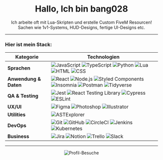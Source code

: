 <h1 align="center">Hallo, Ich bin bang028</h1>
<p align="center">Ich arbeite oft mit Lua-Skripten und erstelle Custom FiveM Resourcen! Sachen wie 1v1-Systems, HUD-Designs, fertige UI-Designs etc.</p>

---

### Hier ist mein Stack:

| **Kategorie**         | **Technologien**                                                                                                                                              |
|------------------------|---------------------------------------------------------------------------------------------------------------------------------------------------------------|
| **Sprachen**           | ![JavaScript](https://img.shields.io/badge/JavaScript-F7DF1E?logo=javascript&logoColor=black) ![TypeScript](https://img.shields.io/badge/TypeScript-3178C6?logo=typescript&logoColor=white) ![Python](https://img.shields.io/badge/Python-3776AB?logo=python&logoColor=white) ![Lua](https://img.shields.io/badge/Lua-000080?logo=lua&logoColor=white) ![HTML](https://img.shields.io/badge/HTML-E34F26?logo=html5&logoColor=white) ![CSS](https://img.shields.io/badge/CSS-1572B6?logo=css3&logoColor=white) |
| **Anwendung & Daten**  | ![React](https://img.shields.io/badge/React-61DAFB?logo=react&logoColor=black) ![Node.js](https://img.shields.io/badge/Node.js-339933?logo=node.js&logoColor=white) ![Styled Components](https://img.shields.io/badge/Styled--Components-DB7093?logo=styled-components&logoColor=white) ![Insomnia](https://img.shields.io/badge/Insomnia-4000BF?logo=insomnia&logoColor=white) ![Postman](https://img.shields.io/badge/Postman-FF6C37?logo=postman&logoColor=white) ![Tidyverse](https://img.shields.io/badge/Tidyverse-8D6CAB?logo=r&logoColor=white) |
| **QA & Testing**       | ![Jest](https://img.shields.io/badge/Jest-C21325?logo=jest&logoColor=white) ![React Testing Library](https://img.shields.io/badge/React%20Testing%20Library-E33332?logo=testing-library&logoColor=white) ![Cypress](https://img.shields.io/badge/Cypress-17202C?logo=cypress&logoColor=white) ![ESLint](https://img.shields.io/badge/ESLint-4B32C3?logo=eslint&logoColor=white) |
| **UX/UI**              | ![Figma](https://img.shields.io/badge/Figma-F24E1E?logo=figma&logoColor=white) ![Photoshop](https://img.shields.io/badge/Photoshop-31A8FF?logo=adobephotoshop&logoColor=white) ![Illustrator](https://img.shields.io/badge/Illustrator-FF9A00?logo=adobeillustrator&logoColor=white) |
| **Utilities**          | ![ASTExplorer](https://img.shields.io/badge/ASTExplorer-181717?logo=javascript&logoColor=white) |
| **DevOps**             | ![Git](https://img.shields.io/badge/Git-F05032?logo=git&logoColor=white) ![GitHub](https://img.shields.io/badge/GitHub-181717?logo=github&logoColor=white) ![CircleCI](https://img.shields.io/badge/CircleCI-343434?logo=circleci&logoColor=white) ![Jenkins](https://img.shields.io/badge/Jenkins-D24939?logo=jenkins&logoColor=white) ![Kubernetes](https://img.shields.io/badge/Kubernetes-326CE5?logo=kubernetes&logoColor=white) |
| **Business**           | ![Jira](https://img.shields.io/badge/Jira-0052CC?logo=jira&logoColor=white) ![Notion](https://img.shields.io/badge/Notion-000000?logo=notion&logoColor=white) ![Trello](https://img.shields.io/badge/Trello-0052CC?logo=trello&logoColor=white) ![Slack](https://img.shields.io/badge/Slack-4A154B?logo=slack&logoColor=white) |

---

<p align="center">
  <img src="https://komarev.com/ghpvc/?username=bang028&label=Besuche&color=yellow" alt="Profil-Besuche"/>
</p>
